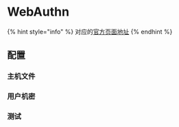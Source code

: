 # WebAuthn

{% hint style="info" %}
对应的[官方页面地址](https://contributing.bitwarden.com/clients/web-vault/webauthn/)
{% endhint %}

## 配置 <a href="#configuration" id="configuration"></a>

### 主机文件 <a href="#hosts-file" id="hosts-file"></a>

### 用户机密 <a href="#user-secrets" id="user-secrets"></a>

### 测试 <a href="#testing" id="testing"></a>
